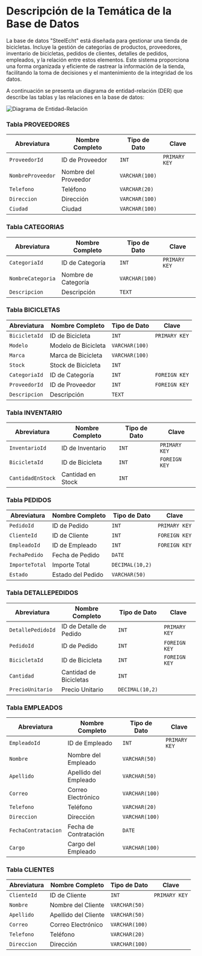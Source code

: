 # Descripción de la Temática de la Base de Datos

La base de datos "SteelEcht" está diseñada para gestionar una tienda de bicicletas. Incluye la gestión de categorías de productos, proveedores, inventario de bicicletas, pedidos de clientes, detalles de pedidos, empleados, y la relación entre estos elementos. Este sistema proporciona una forma organizada y eficiente de rastrear la información de la tienda, facilitando la toma de decisiones y el mantenimiento de la integridad de los datos.

A continuación se presenta un diagrama de entidad-relación (DER) que describe las tablas y las relaciones en la base de datos:

![Diagrama de Entidad-Relación](https://drive.google.com/uc?export=view&id=1R1TKGwgXYvtIQLGcG55ROqHDTYxn-UUc)


### Tabla PROVEEDORES

| Abreviatura     | Nombre Completo      | Tipo de Dato | Clave            |
|-----------------|----------------------|--------------|------------------|
| `ProveedorId`   | ID de Proveedor      | `INT`        | `PRIMARY KEY`    |
| `NombreProveedor` | Nombre del Proveedor | `VARCHAR(100)` |                  |
| `Telefono`      | Teléfono             | `VARCHAR(20)` |                  |
| `Direccion`     | Dirección            | `VARCHAR(100)` |                  |
| `Ciudad`        | Ciudad               | `VARCHAR(100)` |                  |

### Tabla CATEGORIAS

| Abreviatura     | Nombre Completo       | Tipo de Dato | Clave            |
|-----------------|-----------------------|--------------|------------------|
| `CategoriaId`   | ID de Categoría       | `INT`        | `PRIMARY KEY`    |
| `NombreCategoria` | Nombre de Categoría | `VARCHAR(100)` |                  |
| `Descripcion`   | Descripción           | `TEXT`       |                  |

### Tabla BICICLETAS

| Abreviatura     | Nombre Completo       | Tipo de Dato | Clave            |
|-----------------|-----------------------|--------------|------------------|
| `BicicletaId`   | ID de Bicicleta       | `INT`        | `PRIMARY KEY`    |
| `Modelo`        | Modelo de Bicicleta   | `VARCHAR(100)` |                  |
| `Marca`         | Marca de Bicicleta    | `VARCHAR(100)` |                  |
| `Stock`         | Stock de Bicicleta    | `INT`        |                  |
| `CategoriaId`   | ID de Categoría       | `INT`        | `FOREIGN KEY`    |
| `ProveedorId`   | ID de Proveedor       | `INT`        | `FOREIGN KEY`    |
| `Descripcion`   | Descripción           | `TEXT`       |                  |

### Tabla INVENTARIO

| Abreviatura     | Nombre Completo       | Tipo de Dato | Clave            |
|-----------------|-----------------------|--------------|------------------|
| `InventarioId`  | ID de Inventario      | `INT`        | `PRIMARY KEY`    |
| `BicicletaId`   | ID de Bicicleta       | `INT`        | `FOREIGN KEY`    |
| `CantidadEnStock` | Cantidad en Stock   | `INT`        |                  |

### Tabla PEDIDOS

| Abreviatura     | Nombre Completo       | Tipo de Dato | Clave            |
|-----------------|-----------------------|--------------|------------------|
| `PedidoId`      | ID de Pedido          | `INT`        | `PRIMARY KEY`    |
| `ClienteId`     | ID de Cliente         | `INT`        | `FOREIGN KEY`    |
| `EmpleadoId`    | ID de Empleado        | `INT`        | `FOREIGN KEY`    |
| `FechaPedido`   | Fecha de Pedido       | `DATE`       |                  |
| `ImporteTotal`  | Importe Total         | `DECIMAL(10,2)` |                 |
| `Estado`        | Estado del Pedido     | `VARCHAR(50)` |                  |

### Tabla DETALLEPEDIDOS

| Abreviatura     | Nombre Completo       | Tipo de Dato | Clave            |
|-----------------|-----------------------|--------------|------------------|
| `DetallePedidoId` | ID de Detalle de Pedido | `INT`    | `PRIMARY KEY`    |
| `PedidoId`      | ID de Pedido          | `INT`        | `FOREIGN KEY`    |
| `BicicletaId`   | ID de Bicicleta       | `INT`        | `FOREIGN KEY`    |
| `Cantidad`      | Cantidad de Bicicletas | `INT`       |                  |
| `PrecioUnitario` | Precio Unitario      | `DECIMAL(10,2)` |                 |

### Tabla EMPLEADOS

| Abreviatura     | Nombre Completo       | Tipo de Dato | Clave            |
|-----------------|-----------------------|--------------|------------------|
| `EmpleadoId`    | ID de Empleado        | `INT`        | `PRIMARY KEY`    |
| `Nombre`        | Nombre del Empleado   | `VARCHAR(50)` |                  |
| `Apellido`      | Apellido del Empleado | `VARCHAR(50)` |                  |
| `Correo`        | Correo Electrónico    | `VARCHAR(100)` |                  |
| `Telefono`      | Teléfono              | `VARCHAR(20)` |                  |
| `Direccion`     | Dirección             | `VARCHAR(100)` |                  |
| `FechaContratacion` | Fecha de Contratación | `DATE`   |                  |
| `Cargo`         | Cargo del Empleado    | `VARCHAR(100)` |                  |

### Tabla CLIENTES

| Abreviatura     | Nombre Completo       | Tipo de Dato | Clave            |
|-----------------|-----------------------|--------------|------------------|
| `ClienteId`     | ID de Cliente         | `INT`        | `PRIMARY KEY`    |
| `Nombre`        | Nombre del Cliente    | `VARCHAR(50)` |                  |
| `Apellido`      | Apellido del Cliente  | `VARCHAR(50)` |                  |
| `Correo`        | Correo Electrónico    | `VARCHAR(100)` |                  |
| `Telefono`      | Teléfono              | `VARCHAR(20)` |                  |
| `Direccion`     | Dirección             | `VARCHAR(100)` |                  |
